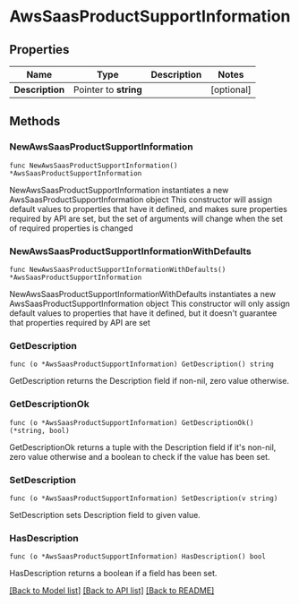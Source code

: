 # AwsSaasProductSupportInformation

## Properties

Name | Type | Description | Notes
------------ | ------------- | ------------- | -------------
**Description** | Pointer to **string** |  | [optional] 

## Methods

### NewAwsSaasProductSupportInformation

`func NewAwsSaasProductSupportInformation() *AwsSaasProductSupportInformation`

NewAwsSaasProductSupportInformation instantiates a new AwsSaasProductSupportInformation object
This constructor will assign default values to properties that have it defined,
and makes sure properties required by API are set, but the set of arguments
will change when the set of required properties is changed

### NewAwsSaasProductSupportInformationWithDefaults

`func NewAwsSaasProductSupportInformationWithDefaults() *AwsSaasProductSupportInformation`

NewAwsSaasProductSupportInformationWithDefaults instantiates a new AwsSaasProductSupportInformation object
This constructor will only assign default values to properties that have it defined,
but it doesn't guarantee that properties required by API are set

### GetDescription

`func (o *AwsSaasProductSupportInformation) GetDescription() string`

GetDescription returns the Description field if non-nil, zero value otherwise.

### GetDescriptionOk

`func (o *AwsSaasProductSupportInformation) GetDescriptionOk() (*string, bool)`

GetDescriptionOk returns a tuple with the Description field if it's non-nil, zero value otherwise
and a boolean to check if the value has been set.

### SetDescription

`func (o *AwsSaasProductSupportInformation) SetDescription(v string)`

SetDescription sets Description field to given value.

### HasDescription

`func (o *AwsSaasProductSupportInformation) HasDescription() bool`

HasDescription returns a boolean if a field has been set.


[[Back to Model list]](../README.md#documentation-for-models) [[Back to API list]](../README.md#documentation-for-api-endpoints) [[Back to README]](../README.md)


